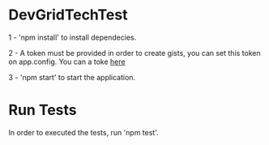 # DevGridTechTest

1 - 'npm install' to install dependecies.

2 - A token must be provided in order to create gists, you can set this token on app.config. You can a toke [here](https://github.com/settings/tokens/)

3 - 'npm start' to start the application.

# Run Tests
In order to executed the tests, run 'npm test'.
